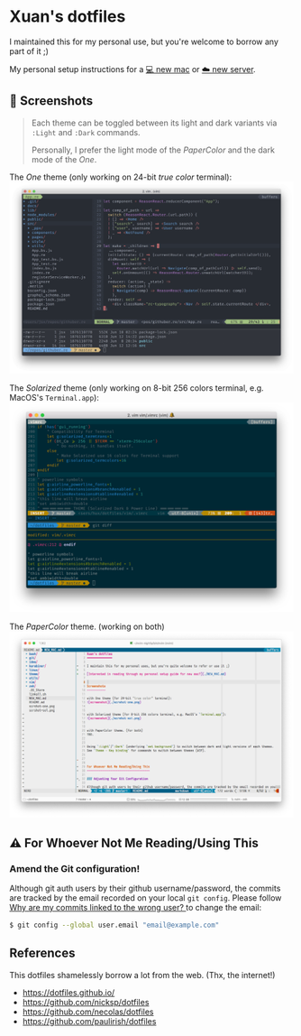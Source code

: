 Xuan's dotfiles
===============

I maintained this for my personal use, but you're welcome to borrow any part of it ;)

My personal setup instructions for a [💻 new mac](./NEW_MAC.md) or [☁️  new server](./NEW_SERVER.md).



🎨 Screenshots
--------------

> Each theme can be toggled between its light and dark variants via `:Light` and `:Dark` commands.
> 
> Personally, I prefer the light mode of the _PaperColor_ and the dark mode of the _One_.

The _One_ theme (only working on 24-bit *true color* terminal):
![screenshot](./scrshot-one.png)

The _Solarized_ theme (only working on 8-bit 256 colors terminal, e.g. MacOS's `Terminal.app`):
![screenshot](./scrshot-sol.png)

The _PaperColor_ theme. (working on both)
![screenshot](./scrshot-paper.png)




⚠️ For Whoever Not Me Reading/Using This
---------------------------------------

### Amend the Git configuration!

Although git auth users by their github username/password, the commits are tracked by the email recorded on your local `git config`. Please follow [Why are my commits linked to the wrong user?
](https://help.github.com/en/github/committing-changes-to-your-project/why-are-my-commits-linked-to-the-wrong-user) to change the email:

```sh
$ git config --global user.email "email@example.com"
```


References
----------

This dotfiles shamelessly borrow a lot from the web. (Thx, the internet!)

* <https://dotfiles.github.io/>
* <https://github.com/nicksp/dotfiles>
* <https://github.com/necolas/dotfiles>
* <https://github.com/paulirish/dotfiles>
